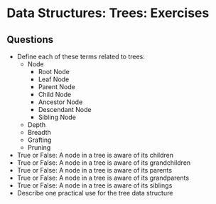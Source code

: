 # Data Structures: Trees: Exercises

## Questions

* Define each of these terms related to trees:
  * Node
    * Root Node
    * Leaf Node
    * Parent Node
    * Child Node
    * Ancestor Node
    * Descendant Node
    * Sibling Node
  * Depth
  * Breadth
  * Grafting
  * Pruning
* True or False: A node in a tree is aware of its children
* True or False: A node in a tree is aware of its grandchildren
* True or False: A node in a tree is aware of its parents
* True or False: A node in a tree is aware of its grandparents
* True or False: A node in a tree is aware of its siblings
* Describe one practical use for the tree data structure
